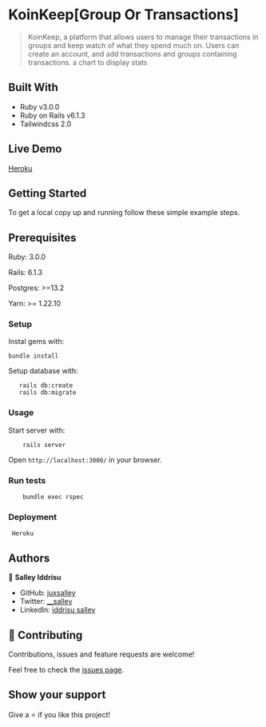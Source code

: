 # KoinKeep[Group Or Transactions]

> KoinKeep, a platform that allows users to manage their transactions in groups and keep watch of what they spend much on. Users can create an account, and add transactions and groups containing transactions. a chart to display stats 

## Built With

- Ruby v3.0.0
- Ruby on Rails v6.1.3
- Tailwindcss 2.0

## Live Demo

[Heroku](https://coinkeep.herokuapp.com/)


## Getting Started

To get a local copy up and running follow these simple example steps.

## Prerequisites

Ruby: 3.0.0

Rails: 6.1.3

Postgres: >=13.2

Yarn: >= 1.22.10

### Setup

Instal gems with:

```
bundle install
```

Setup database with:

```
   rails db:create
   rails db:migrate
```


### Usage

Start server with:

```
    rails server
```

Open `http://localhost:3000/` in your browser.

### Run tests

```
    bundle exec rspec
```


### Deployment

` Heroku`

## Authors

👤 **Salley Iddrisu**

- GitHub: [juxsalley](https://github.com/juxsalley)
- Twitter: [__salley](https://twitter.com/__salley)
- LinkedIn: [iddrisu salley](https://www.linkedin.com/in/dev-salley)

## 🤝 Contributing

Contributions, issues and feature requests are welcome!

Feel free to check the [issues page](https://github.com/juxsalley/KoinKeep/issues).

## Show your support
Give a ⭐️ if you like this project!

